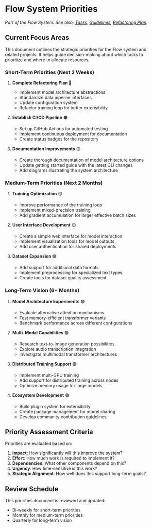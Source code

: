 # Flow System Priorities

*Part of the Flow System. See also: [Tasks](../active/tasks.md), [Guidelines](../system/guidelines.md), [Refactoring Plan](refactoring_plan.md).*

## Current Focus Areas

This document outlines the strategic priorities for the Flow system and related projects. It helps guide decision-making about which tasks to prioritize and where to allocate resources.

### Short-Term Priorities (Next 2 Weeks)

1. **Complete Refactoring Plan** 🔴
   - Implement model architecture abstractions
   - Standardize data pipeline interfaces
   - Update configuration system
   - Refactor training loop for better extensibility
   
2. **Establish CI/CD Pipeline** 🟠
   - Set up GitHub Actions for automated testing
   - Implement continuous deployment for documentation
   - Create status badges for the repository

3. **Documentation Improvements** 🟡
   - Create thorough documentation of model architecture options
   - Update getting started guide with the latest CLI changes
   - Add diagrams illustrating the system architecture

### Medium-Term Priorities (Next 2 Months)

1. **Training Optimization** 🟡
   - Improve performance of the training loop
   - Implement mixed-precision training
   - Add gradient accumulation for larger effective batch sizes
   
2. **User Interface Development** 🟡
   - Create a simple web interface for model interaction
   - Implement visualization tools for model outputs
   - Add user authentication for shared deployments

3. **Dataset Expansion** 🟢
   - Add support for additional data formats
   - Implement preprocessing for specialized text types
   - Create tools for dataset quality assessment

### Long-Term Vision (6+ Months)

1. **Model Architecture Experiments** 🟢
   - Evaluate alternative attention mechanisms
   - Test memory-efficient transformer variants
   - Benchmark performance across different configurations

2. **Multi-Modal Capabilities** 🟢
   - Research text-to-image generation possibilities
   - Explore audio transcription integration
   - Investigate multimodal transformer architectures

3. **Distributed Training Support** 🟢
   - Implement multi-GPU training
   - Add support for distributed training across nodes
   - Optimize memory usage for large models

4. **Ecosystem Development** 🟢
   - Build plugin system for extensibility
   - Create package management for model sharing
   - Develop community contribution guidelines

## Priority Assessment Criteria

Priorities are evaluated based on:

1. **Impact**: How significantly will this improve the system?
2. **Effort**: How much work is required to implement it?
3. **Dependencies**: What other components depend on this?
4. **Urgency**: How time-sensitive is this work?
5. **Strategic Alignment**: How well does this support long-term goals?

## Review Schedule

This priorities document is reviewed and updated:

- Bi-weekly for short-term priorities
- Monthly for medium-term priorities
- Quarterly for long-term vision 
